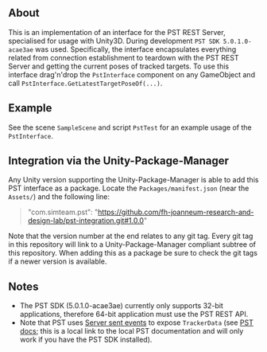 ## About

This is an implementation of an interface for the PST REST Server, specialised for usage with Unity3D. During development `PST SDK 5.0.1.0-acae3ae` was used. 
Specifically, the interface encapsulates everything related from connection establishment to teardown with the PST REST Server and getting the current poses of tracked targets. To use this interface drag'n'drop the `PstInterface` component on any GameObject and call `PstInterface.GetLatestTargetPoseOf(...)`. 

## Example

See the scene `SampleScene` and script `PstTest` for an example usage of the `PstInterface`.

## Integration via the Unity-Package-Manager

Any Unity version supporting the Unity-Package-Manager is able to add this PST interface as a package. Locate the `Packages/manifest.json` (near the `Assets/`) and the following line:
> "com.simteam.pst": "https://github.com/fh-joanneum-research-and-design-lab/pst-integration.git#1.0.0"

Note that the version number at the end relates to any git tag. Every git tag in this repository will link to a Unity-Package-Manager compliant subtree of this repository. When adding this as a package be sure to check the git tags if a newer version is available. 

## Notes

* The PST SDK (5.0.1.0-acae3ae) currently only supports 32-bit applications, therefore 64-bit application must use the PST REST API.
* Note that PST uses [Server sent events](https://developer.mozilla.org/en-US/docs/Web/API/Server-sent_events/Using_server-sent_events#Event_stream_format) to expose `TrackerData` (see [PST docs](file:///C:/Program%20Files%20(x86)/PS-Tech/PST/Development/docs/_start_tracker_data_stream.html); this is a local link to the local PST documentation and will only work if you have the PST SDK installed).